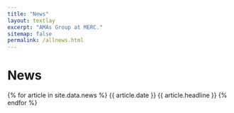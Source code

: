 ```yaml
---
title: "News"
layout: textlay
excerpt: "AMAs Group at MERC."
sitemap: false
permalink: /allnews.html
---
```


# News

{% for article in site.data.news %}
    {{ article.date }}
    {{ article.headline }}
{% endfor %}
